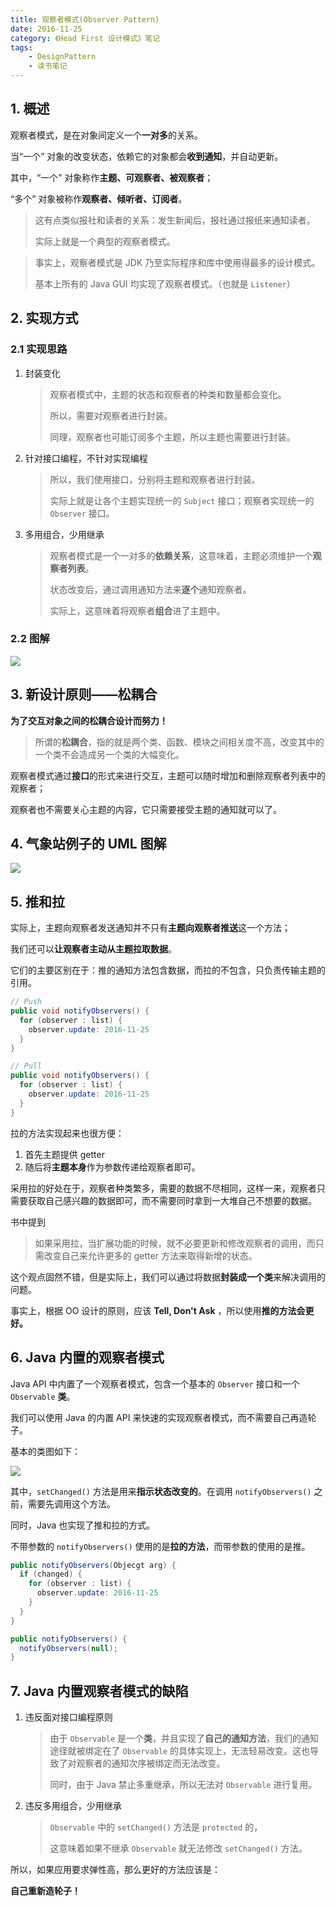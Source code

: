 ```yaml
---
title: 观察者模式(Observer Pattern)
date: 2016-11-25
category: 《Head First 设计模式》笔记
tags:
    - DesignPattern
    - 读书笔记
---
```



## 1. 概述

观察者模式，是在对象间定义一个**一对多**的关系。

当“一个” 对象的改变状态，依赖它的对象都会**收到通知**，并自动更新。

其中，“一个” 对象称作**主题、可观察者、被观察者**；

“多个” 对象被称作**观察者、倾听者、订阅者**。

> 这有点类似报社和读者的关系：发生新闻后，报社通过报纸来通知读者。
>
> 实际上就是一个典型的观察者模式。

> 事实上，观察者模式是 JDK 乃至实际程序和库中使用得最多的设计模式。
>
> 基本上所有的 Java GUI 均实现了观察者模式。（也就是 `Listener`）


<!-- more -->

## 2. 实现方式

### 2.1 实现思路

1. 封装变化

   > 观察者模式中，主题的状态和观察者的种类和数量都会变化。
   >
   > 所以，需要对观察者进行封装。
   >
   > 同理，观察者也可能订阅多个主题，所以主题也需要进行封装。

2. 针对接口编程，不针对实现编程

   > 所以，我们使用接口，分别将主题和观察者进行封装。
   >
   > 实际上就是让各个主题实现统一的 `Subject` 接口；观察者实现统一的 `Observer` 接口。

3. 多用组合，少用继承

   > 观察者模式是一个一对多的**依赖关系**，这意味着，主题必须维护一个**观察者列表**。
   >
   > 状态改变后，通过调用通知方法来**逐个**通知观察者。
   >
   > 实际上，这意味着将观察者**组合**进了主题中。

### 2.2 图解

![](https://www.plantuml.com/plantuml/png/oymhIIrAIqnELGWkJSfAJIvHgEPIK2XAJSyi1ahu9nMd5fMb5cbeWWLpyyjIKOJoyaioqofXGiL0iLgkJBY9C76maQK5AOabgM0LoJc9nSKAplbvoKMf9Qd8zYh4nsErNQ5QJq-l5eiRu18OBe7BwEa1YVJKak0IYFqA2iK83hfZi3ePrIXzVOMdhTkUx9xsRDhEPvkd0es0-S165-vbBdJV0UNGxK3egz7JGmyEBhXBK6HXeW00)

## 3. 新设计原则——松耦合

**为了交互对象之间的松耦合设计而努力！**

> 所谓的**松耦合**，指的就是两个类、函数、模块之间相关度不高，改变其中的一个类不会造成另一个类的大幅变化。

观察者模式通过**接口**的形式来进行交互，主题可以随时增加和删除观察者列表中的观察者；

观察者也不需要关心主题的内容，它只需要接受主题的通知就可以了。




## 4. 气象站例子的 UML 图解

![](https://www.plantuml.com/plantuml/png/bLD1JiCm4Bpx5Jw2LD8FS44jY4j5fLRYM6sJRJ5gd6YzgOX2_ewRO9FOAL8lbkoPdPtPR9Hcf0EaA3VL_XDJbesG3UmD4wJSIiAZCfRojZT8PwIx-m3EYpDU0NN1wb0xq5Yq5KBvXWu8EbPb1emXUQbCUOBw-OGvwj1areDzJNe2O-Gx0dyWBO7XGfPojxDdd4OsIPAq7JHEue4eXKUIn1v7v2tc9H9mHHVRtTDhbQjCSUtkQq9ZUjnRN5H4DikYq9Qf2cr-CtP-tHJ6pNnGsSpdJg2rahtYXe5jFfNUBBM2hvbSAJsJe3FvP8F24Ti_hoy5OGg6RzLrTGEfxOUYR0t4zQrYNQKiBwMTdjlOnmU_IsButUtxjHc7l6Xo8I4OG0X7eGRklfDak8v2-CNleAiMnxJOuHWF3OxH2NyY-AN-DpD5ZYrDiK9ZKvp8tWy0)

## 5. 推和拉

实际上，主题向观察者发送通知并不只有**主题向观察者推送**这一个方法；

我们还可以**让观察者主动从主题拉取数据**。

它们的主要区别在于：推的通知方法包含数据，而拉的不包含，只负责传输主题的引用。

```java
// Push
public void notifyObservers() {
  for (observer : list) {
    observer.update: 2016-11-25
  }
}

// Pull
public void notifyObservers() {
  for (observer : list) {
    observer.update: 2016-11-25
  }
}
```

拉的方法实现起来也很方便：

1. 首先主题提供 getter
2. 随后将**主题本身**作为参数传递给观察者即可。

采用拉的好处在于，观察者种类繁多，需要的数据不尽相同，这样一来，观察者只需要获取自己感兴趣的数据即可，而不需要同时拿到一大堆自己不想要的数据。

书中提到

> 如果采用拉，当扩展功能的时候，就不必要更新和修改观察者的调用，而只需改变自己来允许更多的 getter 方法来取得新增的状态。

这个观点固然不错，但是实际上，我们可以通过将数据**封装成一个类**来解决调用的问题。

事实上，根据 OO 设计的原则，应该 **Tell, Don't Ask** ，所以使用**推的方法会更好。**




## 6. Java 内置的观察者模式

Java API 中内置了一个观察者模式，包含一个基本的 `Observer` 接口和一个 `Observable` **类**。

我们可以使用 Java 的内置 API 来快速的实现观察者模式，而不需要自己再造轮子。

基本的类图如下：

![](https://raw.githubusercontent.com/wafer-li/UMLStorage/master/image/observer_java_built_in.png)

其中，`setChanged()` 方法是用来**指示状态改变的**。在调用 `notifyObservers()` 之前，需要先调用这个方法。

同时，Java 也实现了推和拉的方式。

不带参数的 `notifyObservers()` 使用的是**拉的方法**，而带参数的使用的是推。

```java
public notifyObservers(Objecgt arg) {
  if (changed) {
    for (observer : list) {
      observer.update: 2016-11-25
    }
  }
}

public notifyObservers() {
  notifyObservers(null);
}
```



## 7. Java 内置观察者模式的缺陷

1. 违反面对接口编程原则

   > 由于 `Observable` 是一个**类**，并且实现了**自己的通知方法**，我们的通知途径就被绑定在了 `Observable` 的具体实现上，无法轻易改变。这也导致了对观察者的通知次序被绑定而无法改变。
   >
   > 同时，由于 Java 禁止多重继承，所以无法对 `Observable` 进行复用。

2. 违反多用组合，少用继承

   > `Observable`  中的 `setChanged()` 方法是 `protected` 的，
   >
   > 这意味着如果不继承 `Observable` 就无法修改 `setChanged()` 方法。

所以，如果应用要求弹性高，那么更好的方法应该是：

**自己重新造轮子！**

